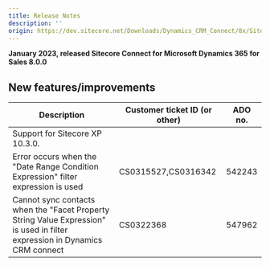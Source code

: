 ```yaml
---
title: Release Notes
description: ''
origin: https://dev.sitecore.net/Downloads/Dynamics_CRM_Connect/8x/Sitecore_Connect_for_Microsoft_Dynamics_365_for_Sales_800/Release_Notes
---
```


**January 2023, released Sitecore Connect for Microsoft Dynamics 365 for Sales 8.0.0**

## New features/improvements

 | Description | Customer ticket ID (or other) | ADO no. |
 | --- | --- | --- |
 | Support for Sitecore XP 10.3.0. |  |  |
 | Error occurs when the "Date Range Condition Expression" filter expression is used | CS0315527,CS0316342 | 542243 |
 | Cannot sync contacts when the "Facet Property String Value Expression" is used in filter expression in Dynamics CRM connect | CS0322368 | 547962 |